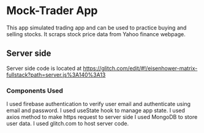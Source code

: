 # Mock-Trader App
This app simulated trading app and can be used to practice buying and selling stocks. 
It scraps stock price data from Yahoo finance webpage.

## Server side
Server side code is located at https://glitch.com/edit/#!/eisenhower-matrix-fullstack?path=server.js%3A140%3A13

### Components Used
I used firebase authentication to verify user email and authenticate using email and password.
I used useState hook to manage app state.
I used axios method to make https request to server side
I used MongoDB to store user data.
I used glitch.com to host server code.

